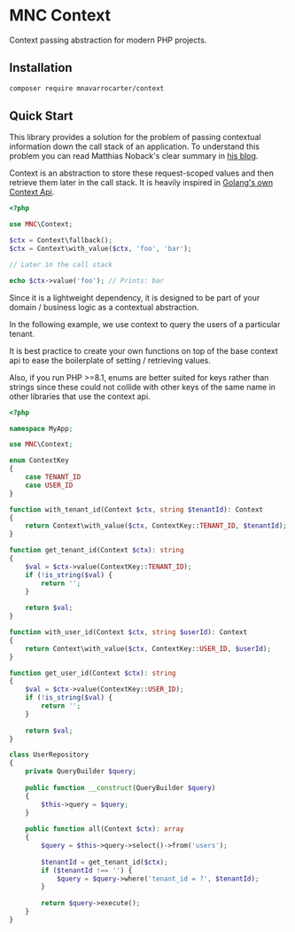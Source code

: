 MNC Context
========

Context passing abstraction for modern PHP projects.

## Installation

```bash
composer require mnavarrocarter/context
```

## Quick Start

This library provides a solution for the problem of passing contextual information down the call stack of an 
application. To understand this problem you can read Matthias Noback's clear summary in 
[his blog](https://matthiasnoback.nl/2018/04/context-passing/).

Context is an abstraction to store these request-scoped values and then retrieve them later in the call stack. It
is heavily inspired in [Golang's own Context Api](https://pkg.go.dev/context).

```php
<?php

use MNC\Context;

$ctx = Context\fallback();
$ctx = Context\with_value($ctx, 'foo', 'bar');

// Later in the call stack

echo $ctx->value('foo'); // Prints: bar
```

Since it is a lightweight dependency, it is designed to be part of your domain / business logic as a
contextual abstraction.

In the following example, we use context to query the users of a particular tenant.

It is best practice to create your own functions on top of the base context api to ease the boilerplate
of setting / retrieving values.

Also, if you run PHP >=8.1, enums are better suited for keys rather than strings since these could
not collide with other keys of the same name in other libraries that use the context api.

```php
<?php

namespace MyApp;

use MNC\Context;

enum ContextKey
{
    case TENANT_ID
    case USER_ID    
}

function with_tenant_id(Context $ctx, string $tenantId): Context
{
    return Context\with_value($ctx, ContextKey::TENANT_ID, $tenantId);
}

function get_tenant_id(Context $ctx): string
{
    $val = $ctx->value(ContextKey::TENANT_ID);
    if (!is_string($val) {
        return '';
    }
    
    return $val;
}

function with_user_id(Context $ctx, string $userId): Context
{
    return Context\with_value($ctx, ContextKey::USER_ID, $userId);
}

function get_user_id(Context $ctx): string
{
    $val = $ctx->value(ContextKey::USER_ID);
    if (!is_string($val) {
        return '';
    }
    
    return $val;
}

class UserRepository
{
    private QueryBuilder $query;
    
    public function __construct(QueryBuilder $query)
    {
        $this->query = $query;
    }
    
    public function all(Context $ctx): array
    {
        $query = $this->query->select()->from('users');
        
        $tenantId = get_tenant_id($ctx);
        if ($tenantId !== '') {
            $query = $query->where('tenant_id = ?', $tenantId);
        }
        
        return $query->execute();
    }
}
```
